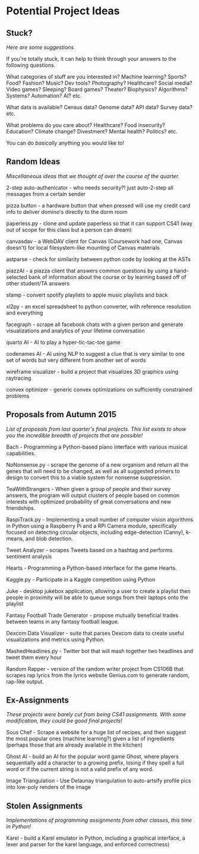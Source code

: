 # Potential Project Ideas

## Stuck?
*Here are some suggestions*

If you're totally stuck, it can help to think through your answers to the following questions.

What categories of stuff are you interested in? Machine learning? Sports? Food? Fashion? Music? Dev tools? Photography? Healthcare? Social media? Video games? Sleeping? Board games? Theater? Biophysics? Algorithms? Systems? Automation? AI? etc.

What data is available? Census data? Genome data? API data? Survey data? etc.

What problems do you care about? Healthcare? Food insecurity? Education? Climate change? Divestment? Mental health? Politics? etc.

You can do *basically* anything you would like to!

## Random Ideas
*Miscellaneous ideas that we thought of over the course of the quarter.*

2-step auto-authenicator - who needs security?! just auto-2-step all messages from a certain sender

pizza button - a hardware button that when pressed will use my credit card info to deliver domino's directly to the dorm room

paperless.py - clone and update paperless so that it can support CS41 (way out of scope for this class but a person can dream)

canvasdav - a WebDAV client for Canvas (Coursework had one, Canvas doesn't) for local filesystem-like mounting of Canvas materials

astparse - check for similarity between python code by looking at the ASTs

piazzAI - a piazza client that answers common questions by using a hand-selected bank of information about the course or by learning based off of other student/TA answers

stamp - convert spotify playlists to apple music playlists and back

xl2py - an excel spreadsheet to python converter, with reference resolution and everything

facegraph - scrape all facebook chats with a given person and generate visualizations and analytics of your lifetime conversation

quarto AI - AI to play a hyper-tic-tac-toe game

codenames AI - AI using NLP to suggest a clue that is very similar to one set of words but very different from another set of words

wireframe visualizer - build a project that visualizes 3D graphics using raytracing

convex optimizer - generic convex optimizations on sufficiently constrained problems

## Proposals from Autumn 2015
*List of proposals from last quarter's final projects. This list exists to show you the incredible breadth of projects that are possible!*

Bach - Programming a Python-based piano interface with various musical capabilities.

NoNonsense.py - scrape the genome of a new organism and return all the genes that will need to be changed, as well as all suggested primers to design to convert this to a viable system for nonsense suppression.

TeaWithStrangers - When given a group of people and their survey answers, the program will output clusters of people based on common interests with optimized probability of great conversations and new friendships.

RaspiTrack.py - Implementing a small number of computer vision algorithms in Python using a Raspberry Pi and a RPi Camera module, specifically focused on detecting circular objects, including edge-detection (Canny), k-means, and blob detection.

Tweet Analyzer - scrapes Tweets based on a hashtag and performs sentiment analysis

Hearts - Programming a Python-based interface for the game Hearts.

Kaggle.py - Participate in a Kaggle competition using Python

Juke - desktop jukebox application, allowing a user to create a playlist then people in proximity will be able to queue songs from their laptops onto the playlist

Fantasy Football Trade Generator - propose mutually beneficial trades between teams in any fantasy football league. 

Dexcom Data Visualizer - suite that parses Dexcom data to create useful visualizations and metrics using Python.

MashedHeadlines.py - Twitter bot that will mash together two headlines and tweet them every hour

Random Rapper - version of the random writer project from CS106B that scrapes rap lyrics from the lyrics website Genius.com to generate random, rap-like output.

## Ex-Assignments
*These projects were barely cut from being CS41 assignments. With some modification, they could be good final projects!*

Sous Chef - Scrape a website for a huge list of recipes, and then suggest the most popular ones (machine learning?) given a list of ingredients (perhaps those that are already available in the kitchen)

Ghost AI - build an AI for the popular word game Ghost, where players sequentially add a character to a growing prefix, losing if they spell a full word or if the current string is not a valid prefix of any word. 

Image Triangulation - Use Delaunay triangulation to auto-artsify profile pics into low-poly renders of the image

## Stolen Assignments
*Implementations of programming assignments from other classes, this time in Python!*

Karel - build a Karel emulator in Python, including a graphical interface, a lexer and parser for the karel language, and enforced correctness)


